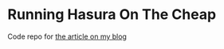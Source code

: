 # Running Hasura On The Cheap

Code repo for [the article on my blog](https://blog.byrnehollander.com/posts/running-hasura-cheaply)
